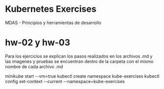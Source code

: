 # Kubernetes Exercises

MDAS - Principios y herramientas de desarrollo

# hw-02 y hw-03


Para los ejercicios se explican los pasos realizados en los archivos .md y las imagenes y pruebas se encuentran dentro de la carpeta con el mismo nombre de cada archivo .md

minikube start --vm=true
kubectl create namespace kube-exercises
kubectl config set-context --current --namespace=kube-exercises